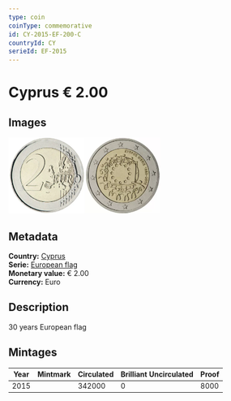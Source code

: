 ```yaml
---
type: coin
coinType: commemorative
id: CY-2015-EF-200-C
countryId: CY
serieId: EF-2015
---
```


# Cyprus € 2.00

## Images

<img src="../../Images/common-2007-200.webp" height="150" alt="Front image"><img src="Images/CY-2015-200.webp" height="150" alt="Back image">

## Metadata

**Country:** [Cyprus](../../Countries/Cyprus/index.md)\
**Serie:** [European flag](index.md)\
**Monetary value:** € 2.00\
**Currency:** Euro

## Description

30 years European flag

## Mintages

| Year | Mintmark | Circulated | Brilliant Uncirculated | Proof |
| ---- | -------- | ---------- | ---------------------- | ----- |
| 2015 |  | 342000| 0 | 8000 |
